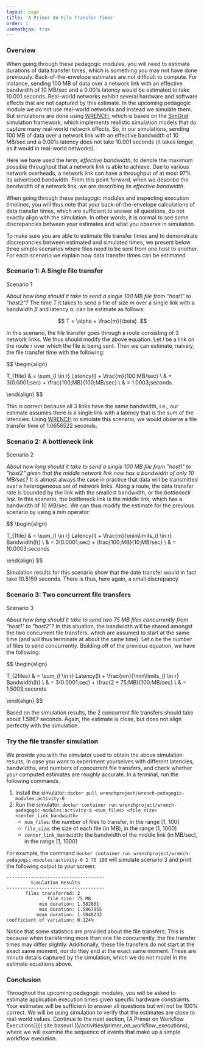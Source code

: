 ```yaml
---
layout: page
title: 'A Primer On File Transfer Times'
order: 1
usemathjax: true
---
```


### Overview

When going through these pedagogic modules, you will need to estimate
durations of data transfer times,  which is something you may not have
done previously. Back-of-the-envelope estimates are not difficult to
compute.
For instance, sending 100 MB of data over a network link with an
effective bandwidth of 10 MB/sec and a 0.001s latency would be estimated to take
10.001 seconds. Real-world networks exhibit several hardware and software
effects that are not captured by this estimate.
In the upcoming pedagogic module we do not use real-world
networks and instead we simulate them. But simulations are done using
[WRENCH](http://wrench-project.org/), which is based on the
[SimGrid](http://simgrid.org) simulation framework, which implements
realistic simulation models that do capture many real-world network
effects. So, in our simulations, sending 100 MB of data over a network link
with an effective bandwidth of 10 MB/sec and a 0.001s latency does not take 10.001
seconds (it takes longer, as it would in real-world networks).

Here we have used the term, *effective bandwidth*, to denote the maximum *possible*
throughput that a network link is able to achieve. Due to various network overheads,
a network link can have a throughput of at most 97% its advertised bandwidth. From this
point forward, when we describe the bandwidth of a network link, we are describing
its *effective bandwidth*.

When going through these pedagogic modules and inspecting execution timelines, you
will thus note that your back-of-the-envelope calculations of data transfer
times, which are sufficient to answer all questions, do not exactly align
with the simulation. In other words, it is normal to see some discrepancies
between your estimates and what you observe in simulation.

To make sure you are able to estimate file transfer times and to
demonstrate discrepancies between estimated and simulated times, we present
below three simple scenarios where files need to be sent from one host to
another. For each scenario we explain how data transfer times can be
estimated.

### Scenario 1: A Single file transfer

<object class="figure" type="image/svg+xml" data="{{ site.baseurl }}/public/img/primer_on_file_transfer_times/scenario_1.svg">Scenario 1</object>

*About how long should it take to send a single 100 MB file from "host1" to "host2"?*
 The time $T$ it takes to send a file of size $m$ over a single link with a bandwidth $\beta$ and latency $\alpha$,
can be estimate as follows:

$$ T = \alpha + \frac{m}{\beta} .$$

In this scenario, the file transfer goes through a route consisting of 3 network links.
We thus should modify the above equation.
Let $l$ be a link on the route $r$ over which the file is being sent.
Then we can estimate, naively, the file transfer time with the following:

$$
\begin{align}

 T_{1file} & = \sum_{l \in r} Latency(l) + \frac{m}{100\;MB/sec} \\
  & = 3(0.0001\;sec) + \frac{100\;MB}{100\;MB/sec} \\
  & = 1.0003\;seconds.

\end{align}
$$

This is correct because all 3 links have the same bandwidth, i.e., our estimate
assumes there is a single link with a latency that is the sum of the latencies.
Using [WRENCH](http://wrench-project.org/) to simulate this scenario, we
would observe a file transfer time of 1.0656522 seconds.

### Scenario 2: A bottleneck link

<object class="figure" type="image/svg+xml" data="{{ site.baseurl }}/public/img/primer_on_file_transfer_times/scenario_2.svg">Scenario 2</object>

*About how long should it take to send a single 100 MB file from "host1" to "host2" given that the middle network link now
has a bandwidth of only 10 MB/sec?* It is almost always the case in practice that data will be transmitted over a heterogeneous set of
network links. Along a route, the data transfer rate is bounded by the link with the
smallest bandwidth, or the *bottleneck link*. In this scenario, the
bottleneck link is the middle link, which has a bandwidth of 10 MB/sec. We
can thus modify the estimate for the previous scenario by using a $min$
operator:

$$
\begin{align}

T_{1file} & = \sum_{l \in r} Latency(l) + \frac{m}{\min\limits_{l \in r} Bandwidth(l)} \\
  & = 3(0.0001\;sec) + \frac{100\;MB}{10\;MB/sec} \\
  & = 10.0003\;seconds

\end{align}
$$

Simulation results for this scenario show that the date transfer would in fact take 10.5159 seconds. There is thus, here again, a small discrepancy.

### Scenario 3: Two concurrent file transfers

<object class="figure" type="image/svg+xml" data="{{ site.baseurl }}/public/img/primer_on_file_transfer_times/scenario_3.svg">Scenario 3</object>

*About how long should it take to send two 75 MB files concurrently from "host1" to "host2"?* In this situation,
the bandwidth will be shared amongst the two concurrent file transfers, which are assumed to start at the same time (and will thus terminate at about the same time). Let $n$ be the number of files to send
concurrently. Building off of the previous equation, we have the following:

$$
\begin{align}

T_{2files} & = \sum_{l \in r} Latency(l) + \frac{nm}{\min\limits_{l \in r} Bandwidth(l)} \\
  & = 3(0.0001\;sec) + \frac{2 * 75\;MB}{100\;MB/sec} \\
  & = 1.5003\;seconds

\end{align}
$$

Based on the simulation results, the 2 concurrent file transfers should
take about 1.5867 seconds. Again, the estimate is close, but does not align
perfectly with the simulation.

### Try the file transfer simulation

We provide you with the simulator used to obtain the above simulation
results, in case you want to experiment yourselves with different
latencies, bandwidths, and numbers of concurrent file transfers, and check whether
your computed estimates are roughly accurate. In a
terminal, run the following commands.

1. Install the simulator: `docker pull wrenchproject/wrench-pedagogic-modules:activity-0`
2. Run the simulator: `docker container run wrenchproject/wrench-pedagogic-modules:activity-0 <num_files> <file_size> <center_link_bandwidth>`
    - `num_files`: the number of files to transfer, in the range [1, 100]
    - `file_size`: the size of each file (in MB), in the range [1, 1000]
    - `center_link_bandwidth`: the bandwidth of the middle link (in MB/sec), in the range [1, 1000]

For example, the command `docker container run wrenchproject/wrench-pedagogic-modules:activity-0 2 75 100` will simulate
scenario 3 and print the following output to your screen:

```
------------------------------------
         Simulation Results
------------------------------------
       files transferred: 2
               file size: 75 MB
            min duration: 1.582861
            max duration: 1.5867855
           mean duration: 1.5848232
coefficient of variation: 0.124%
```

Notice that some statistics are provided about the file transfers.
This is because when transferring more than one file concurrently, the
file transfer times
may differ slightly. Additionally, these file transfers
do not start at the exact same moment, nor do they end at the exact same
moment. These are minute details captured by the simulation, which we do
not model in the estimate equations above.

### Conclusion

Throughout the upcoming pedagogic modules, you will be asked to estimate
application execution times given specific hardware constraints. Your
estimates will be sufficient to answer all questions but will not be 100%
correct. We will be using simulation to verify that the estimates are close
to real-world values. Continue to the next section, [A Primer on Workflow
Executions]({{ site.baseurl
}}/activities/primer_on_workflow_executions), where we will examine the sequence
of events that make up a simple workflow execution.
